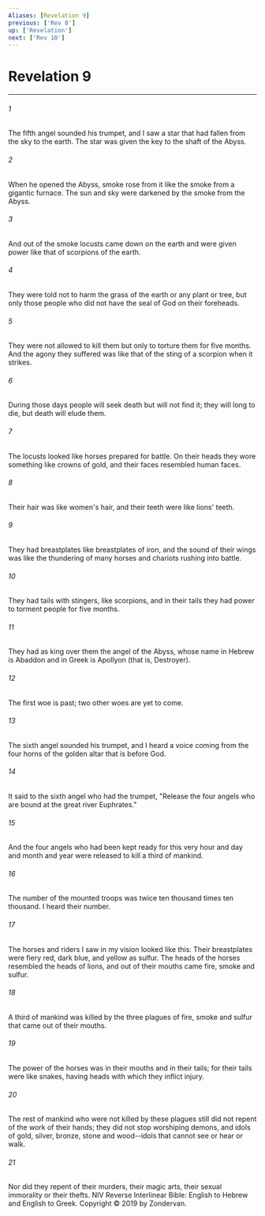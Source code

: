 ```yaml
---
Aliases: [Revelation 9]
previous: ['Rev 8']
up: ['Revelation']
next: ['Rev 10']
---
```

# Revelation 9

***


###### 1 
The fifth angel sounded his trumpet, and I saw a star that had fallen from the sky to the earth. The star was given the key to the shaft of the Abyss. 

###### 2 
When he opened the Abyss, smoke rose from it like the smoke from a gigantic furnace. The sun and sky were darkened by the smoke from the Abyss. 

###### 3 
And out of the smoke locusts came down on the earth and were given power like that of scorpions of the earth. 

###### 4 
They were told not to harm the grass of the earth or any plant or tree, but only those people who did not have the seal of God on their foreheads. 

###### 5 
They were not allowed to kill them but only to torture them for five months. And the agony they suffered was like that of the sting of a scorpion when it strikes. 

###### 6 
During those days people will seek death but will not find it; they will long to die, but death will elude them. 

###### 7 
The locusts looked like horses prepared for battle. On their heads they wore something like crowns of gold, and their faces resembled human faces. 

###### 8 
Their hair was like women's hair, and their teeth were like lions' teeth. 

###### 9 
They had breastplates like breastplates of iron, and the sound of their wings was like the thundering of many horses and chariots rushing into battle. 

###### 10 
They had tails with stingers, like scorpions, and in their tails they had power to torment people for five months. 

###### 11 
They had as king over them the angel of the Abyss, whose name in Hebrew is Abaddon and in Greek is Apollyon (that is, Destroyer). 

###### 12 
The first woe is past; two other woes are yet to come. 

###### 13 
The sixth angel sounded his trumpet, and I heard a voice coming from the four horns of the golden altar that is before God. 

###### 14 
It said to the sixth angel who had the trumpet, "Release the four angels who are bound at the great river Euphrates." 

###### 15 
And the four angels who had been kept ready for this very hour and day and month and year were released to kill a third of mankind. 

###### 16 
The number of the mounted troops was twice ten thousand times ten thousand. I heard their number. 

###### 17 
The horses and riders I saw in my vision looked like this: Their breastplates were fiery red, dark blue, and yellow as sulfur. The heads of the horses resembled the heads of lions, and out of their mouths came fire, smoke and sulfur. 

###### 18 
A third of mankind was killed by the three plagues of fire, smoke and sulfur that came out of their mouths. 

###### 19 
The power of the horses was in their mouths and in their tails; for their tails were like snakes, having heads with which they inflict injury. 

###### 20 
The rest of mankind who were not killed by these plagues still did not repent of the work of their hands; they did not stop worshiping demons, and idols of gold, silver, bronze, stone and wood--idols that cannot see or hear or walk. 

###### 21 
Nor did they repent of their murders, their magic arts, their sexual immorality or their thefts. NIV Reverse Interlinear Bible: English to Hebrew and English to Greek. Copyright © 2019 by Zondervan.
